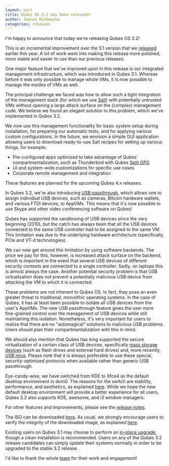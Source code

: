 ```yaml
---
layout: post
title: Qubes OS 3.2 has been released!
author: Joanna Rutkowska
categories: releases
---
```


I'm happy to announce that today we're releasing Qubes OS 3.2!

This is an incremental improvement over the 3.1 version that we
[released][qubes_31_anon] earlier this year.  A lot of work went into making
this release more polished, more stable and easier to use than our previous
releases.

One major feature that we've improved upon in this release is our integrated
management infrastructure, which was introduced in Qubes 3.1. Whereas before it
was only possible to manage whole VMs, it is now possible to manage the
_insides_ of VMs as well.

The principal challenge we faced was how to allow such a tight integration of
the management stack (for which we use [Salt]) with potentially
untrusted VMs without opening a large attack surface on the (complex) management
code. We believe we found an elegant solution to this problem, which we've
implemented in Qubes 3.2.

We now use this management functionality for basic system setup during
installation, for preparing our automatic tests, and for applying various custom
configurations. In the future, we envision a simple GUI application allowing
users to download ready-to-use Salt recipes for setting up various things, for
example:

 * Pre-configured apps optimized to take advantage of Qubes'
   compartmentalization, such as Thunderbird with Qubes [Split GPG]
 * UI and system-wide customizations for specific use cases
 * Corporate remote management and integration

These features are planned for the upcoming Qubes 4.x releases.

In Qubes 3.2, we're also introducing [USB passthrough][qubes_usb], which allows
one to assign individual USB devices, such as cameras, Bitcoin hardware wallets,
and various FTDI devices, to AppVMs. This means that it's now possible to use
Skype and other video conferencing software on Qubes!

Qubes has supported the sandboxing of USB devices since the very beginning
(2010), but the catch has always been that all the USB devices connected to the
same USB _controller_ had to be assigned to the same VM. This limitation was due
to the underlying hardware architecture (specifically, PCIe and VT-d
technologies).

We can now get around this limitation by using software backends. The price we
pay for this, however, is increased attack surface on the backend, which is
important in the event that several USB devices of different security contexts
are connected to a single controller. Sadly, on laptops this is almost always
the case. Another potential security problem is that USB virtualization does
_not_ prevent a potentially malicious USB device from attacking the VM to which
it is connected.

These problems are not inherent to Qubes OS. In fact, they pose an even greater
threat to traditional, monolithic operating systems. In the case of Qubes, it
has at least been possible to isolate all USB devices from the user's AppVMs.
The new USB passthrough feature gives the user more fine-grained control over
the management of USB devices while still maintaining this isolation.
Nonetheless, it's very important for users to realize that there are no
"automagical" solutions to malicious USB problems. Users should plan their
compartmentalization with this in mind.

We should also mention that Qubes has long supported the secure virtualization
of a certain class of USB devices, specifically [mass storage
devices][qubes_usb] (such as flash drives and external hard drives) and, more
recently, [USB mice][qubes_hid]. Please note that it is always preferable to use
these special, security-optimized protocols when available rather than generic
USB passthrough.

Eye-candy-wise, we have switched from KDE to Xfce4 as the default desktop
environment in dom0. The reasons for the switch are stability, performance, and
aesthetics, as explained [here][xfce4_switch_ticket]. While we hope the new
default desktop environment will provide a better experience for all users,
Qubes 3.2 also supports KDE, awesome, and i3 window managers.

For other features and improvements, please see the [release
notes][qubes_32_release_notes].

The ISO can be downloaded [here][qubes_32_iso]. As usual, we strongly encourage
users to verify the integrity of the downloaded image, as explained
[here][sig_verification].

Existing users on Qubes 3.1 may choose to perform an [in-place upgrade], though
a clean installation is recommended. Users on any of the Qubes 3.2 release
candidates can simply update their systems normally in order to be upgraded to
the stable 3.2 release.

I'd like to thank the whole [team] for their work and engagement!

[qubes_31_anon]: https://www.qubes-os.org/news/2016/03/09/qubes-os-3-1-has-been-released/
[Salt]: https://saltstack.com/
[xfce4_switch_ticket]: https://github.com/QubesOS/qubes-issues/issues/2119
[qubes_32_iso]: https://www.qubes-os.org/downloads/
[Split GPG]: https://www.qubes-os.org/doc/split-gpg/
[qubes_usb]: https://www.qubes-os.org/doc/usb/
[sig_verification]: https://www.qubes-os.org/doc/verifying-signatures/
[qubes_hid]: https://www.qubes-os.org/doc/usb/
[qubes_32_release_notes]: https://www.qubes-os.org/doc/releases/3.2/release-notes/
[in-place upgrade]: https://www.qubes-os.org/doc/upgrade-to-r3.2/
[team]: https://www.qubes-os.org/team/
